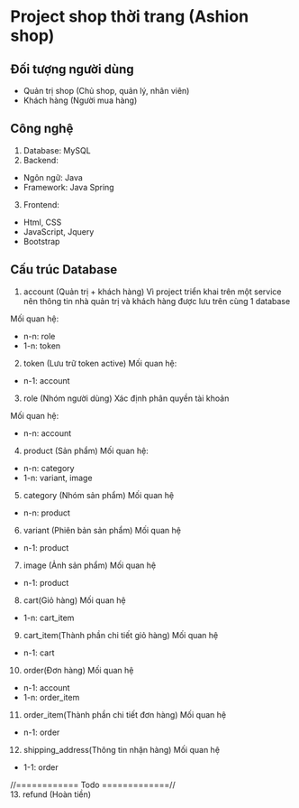 # Project shop thời trang (Ashion shop)

## Đối tượng người dùng
- Quản trị shop (Chủ shop, quản lý, nhân viên)
- Khách hàng (Người mua hàng)

## Công nghệ
1. Database: MySQL
2. Backend:
+ Ngôn ngữ: Java
+ Framework: Java Spring
3. Frontend:
+ Html, CSS
+ JavaScript, Jquery
+ Bootstrap 

## Cấu trúc Database

1. account (Quản trị + khách hàng)
Vì project triển khai trên một service nên thông tin nhà quản trị và khách hàng được lưu trên cùng 1 database

Mối quan hệ:
- n-n: role
- 1-n: token

2. token (Lưu trữ token active)
Mối quan hệ:
- n-1: account

3. role (Nhóm người dùng)
Xác định phân quyền tài khoản

Mối quan hệ:
- n-n: account

4. product (Sản phẩm)
Mối quan hệ:
- n-n: category
- 1-n: variant, image

5. category (Nhóm sản phẩm)
Mối quan hệ
- n-n: product

6. variant (Phiên bản sản phẩm)
Mối quan hệ
- n-1: product

7. image (Ảnh sản phẩm)
Mối quan hệ
- n-1: product

8. cart(Giỏ hàng)
Mối quan hệ
- 1-n: cart_item

9. cart_item(Thành phần chi tiết giỏ hàng)
Mối quan hệ
- n-1: cart

10. order(Đơn hàng)
Mối quan hệ
- n-1: account
- 1-n: order_item

11. order_item(Thành phần chi tiết đơn hàng)
Mối quan hệ
- n-1: order

12. shipping_address(Thông tin nhận hàng)
Mối quan hệ
- 1-1: order

//============ Todo =============//
<br>
13. refund (Hoàn tiền)

